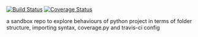 [![Build Status](https://travis-ci.org/azam-a/travis-explore-py-unittest.svg?branch=master)](https://travis-ci.org/azam-a/travis-explore-py-unittest) [![Coverage Status](https://coveralls.io/repos/azam-a/travis-explore-py-unittest/badge.svg?branch=master&service=github)](https://coveralls.io/github/azam-a/travis-explore-py-unittest?branch=master)

a sandbox repo to explore behaviours of python project in terms of folder structure, importing syntax, coverage.py and travis-ci config
